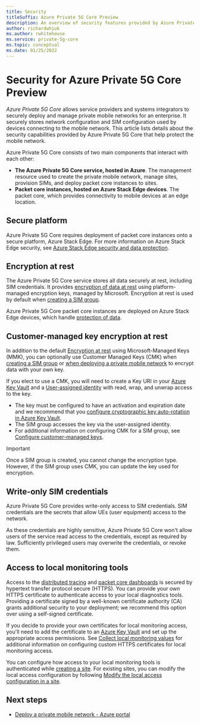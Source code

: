 ```yaml
---
title: Security
titleSuffix: Azure Private 5G Core Preview
description: An overview of security features provided by Azure Private 5G Core.
author: richardwhiuk
ms.author: rwhitehouse
ms.service: private-5g-core
ms.topic: conceptual
ms.date: 01/25/2022
---
```


# Security for Azure Private 5G Core Preview

*Azure Private 5G Core* allows service providers and systems integrators to securely deploy and manage private mobile networks for an enterprise. It securely stores network configuration and SIM configuration used by devices connecting to the mobile network. This article lists details about the security capabilities provided by Azure Private 5G Core that help protect the mobile network.

Azure Private 5G Core consists of two main components that interact with each other:

- **The Azure Private 5G Core service, hosted in Azure**. The management resource used to create the private mobile network, manage sites, provision SIMs, and deploy packet core instances to sites.
- **Packet core instances, hosted on Azure Stack Edge devices**. The packet core, which provides connectivity to mobile devices at an edge location.

## Secure platform

Azure Private 5G Core requires deployment of packet core instances onto a secure platform, Azure Stack Edge. For more information on Azure Stack Edge security, see [Azure Stack Edge security and data protection](../databox-online/azure-stack-edge-security.md).

## Encryption at rest

The Azure Private 5G Core service stores all data securely at rest, including SIM credentials. It provides [encryption of data at rest](../security/fundamentals/encryption-overview.md) using platform-managed encryption keys, managed by Microsoft. Encryption at rest is used by default when [creating a SIM group](manage-sim-groups.md#create-a-sim-group).

Azure Private 5G Core packet core instances are deployed on Azure Stack Edge devices, which handle [protection of data](../databox-online/azure-stack-edge-security.md#protect-your-data).

## Customer-managed key encryption at rest

In addition to the default [Encryption at rest](#encryption-at-rest) using Microsoft-Managed Keys (MMK), you can optionally use Customer Managed Keys (CMK) when [creating a SIM group](manage-sim-groups.md#create-a-sim-group) or [when deploying a private mobile network](how-to-guide-deploy-a-private-mobile-network-azure-portal.md#deploy-your-private-mobile-network) to encrypt data with your own key.

If you elect to use a CMK, you will need to create a Key URI in your [Azure Key Vault](../key-vault/index.yml) and a [User-assigned identity](../active-directory/managed-identities-azure-resources/overview.md) with read, wrap, and unwrap access to the key.

- The key must be configured to have an activation and expiration date and we recommend that you [configure cryptographic key auto-rotation in Azure Key Vault](../key-vault/keys/how-to-configure-key-rotation.md).
- The SIM group accesses the key via the user-assigned identity.
- For additional information on configuring CMK for a SIM group, see [Configure customer-managed keys](/azure/cosmos-db/how-to-setup-cmk).

> [!IMPORTANT]
> Once a SIM group is created, you cannot change the encryption type. However, if the SIM group uses CMK, you can update the key used for encryption.

## Write-only SIM credentials

Azure Private 5G Core provides write-only access to SIM credentials. SIM credentials are the secrets that allow UEs (user equipment) access to the network.

As these credentials are highly sensitive, Azure Private 5G Core won't allow users of the service read access to the credentials, except as required by law. Sufficiently privileged users may overwrite the credentials, or revoke them.

## Access to local monitoring tools

Access to the [distributed tracing](distributed-tracing.md) and [packet core dashboards](packet-core-dashboards.md) is secured by hypertext transfer protocol secure (HTTPS). You can provide your own HTTPS certificate to authenticate access to your local diagnostics tools. Providing a certificate signed by a well-known certificate authority (CA) grants additional security to your deployment; we recommend this option over using a self-signed certificate.

If you decide to provide your own certificates for local monitoring access, you'll need to add the certificate to an [Azure Key Vault](/azure/key-vault/) and set up the appropriate access permissions. See [Collect local monitoring values](collect-required-information-for-a-site.md#collect-local-monitoring-values) for additional information on configuring custom HTTPS certificates for local monitoring access. 

You can configure how access to your local monitoring tools is authenticated while [creating a site](create-a-site.md). For existing sites, you can modify the local access configuration by following [Modify the local access configuration in a site](modify-local-access-configuration.md).

## Next steps

- [Deploy a private mobile network - Azure portal](how-to-guide-deploy-a-private-mobile-network-azure-portal.md)
